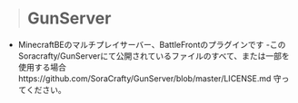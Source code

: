 > # GunServer
- MinecraftBEのマルチプレイサーバー、BattleFrontのプラグインです
-このSoracrafty/GunServerにて公開されているファイルのすべて、または一部を使用する場合https://github.com/SoraCrafty/GunServer/blob/master/LICENSE.md 守ってください。

